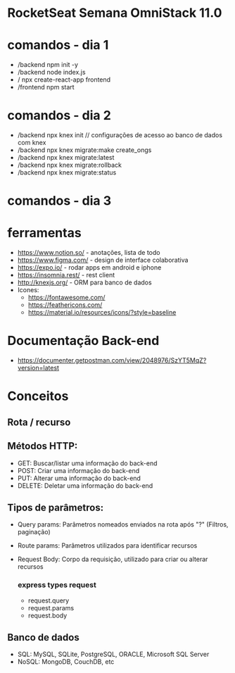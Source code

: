 # RocketSeat Semana OmniStack 11.0

# comandos - dia 1
- /backend npm init -y
- /backend node index.js
- / npx create-react-app frontend
- /frontend npm start
# comandos - dia 2
- /backend npx knex init  // configurações de acesso ao banco de dados com knex
- /backend npx knex migrate:make create_ongs
- /backend npx knex migrate:latest
- /backend npx knex migrate:rollback
- /backend npx knex migrate:status
# comandos - dia 3

# ferramentas
- https://www.notion.so/ - anotações, lista de todo
- https://www.figma.com/ - design de interface colaborativa
- https://expo.io/       - rodar apps em android e iphone
- https://insomnia.rest/ - rest client
- http://knexjs.org/     - ORM para banco de dados
- Icones:
    - https://fontawesome.com/
    - https://feathericons.com/
    - https://material.io/resources/icons/?style=baseline

# Documentação Back-end
- https://documenter.getpostman.com/view/2048976/SzYT5MqZ?version=latest

# Conceitos

## Rota / recurso
 
## Métodos HTTP:
- GET: Buscar/listar uma informação do back-end
- POST: Criar uma informação do back-end
- PUT: Alterar uma informação do back-end
- DELETE: Deletar uma informação do back-end

## Tipos de parâmetros:
- Query params: Parâmetros nomeados enviados na rota após "?" (Filtros, paginação)
- Route params: Parâmetros utilizados para identificar recursos
- Request Body: Corpo da requisição, utilizado para criar ou alterar recursos

    ### express types request
    - request.query
    - request.params
    - request.body

## Banco de dados
- SQL: MySQL, SQLite, PostgreSQL, ORACLE, Microsoft SQL Server
- NoSQL: MongoDB, CouchDB, etc